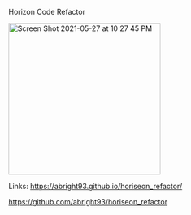 Horizon Code Refactor

<img width="299" alt="Screen Shot 2021-05-27 at 10 27 45 PM" src="https://user-images.githubusercontent.com/84680936/119920866-030b9b00-bf3b-11eb-84da-524465cb6b44.png">

Links:
https://abright93.github.io/horiseon_refactor/

https://github.com/abright93/horiseon_refactor

